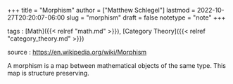 +++
title = "Morphism"
author = ["Matthew Schlegel"]
lastmod = 2022-10-27T20:20:07-06:00
slug = "morphism"
draft = false
notetype = "note"
+++

tags
: [Math]({{< relref "math.md" >}}), [Category Theory]({{< relref "category_theory.md" >}})

source
: <https://en.wikipedia.org/wiki/Morphism>

A morphism is a map between mathematical objects of the same type. This map is structure preserving.
